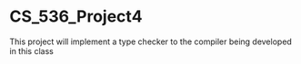 # CS_536_Project4
This project will implement a type checker to the compiler being developed in this class
